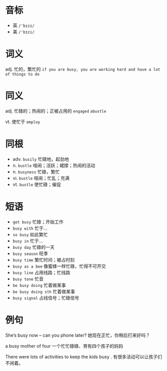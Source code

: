 # 音标

- 英 `/'bɪzɪ/`
- 美 `/'bɪzi/`

# 词义

adj. 忙的，繁忙的
`if you are busy, you are working hard and have a lot of things to do`

# 同义

adj. 忙碌的；热闹的；正被占用的
`engaged` `abustle`

vt. 使忙于
`employ`

# 同根

- adv. `busily` 忙碌地，起劲地
- n. `bustle` 喧闹；活跃；裙撑；热闹的活动
- n. `busyness` 忙碌，繁忙
- vi. `bustle` 喧闹；忙乱；充满
- vt. `bustle` 使忙碌；催促

# 短语

- `get busy` 忙碌；开始工作
- `busy with` 忙于…
- `so busy` 如此繁忙
- `busy in` 忙于…
- `busy day` 忙碌的一天
- `busy season` 旺季
- `busy time` 繁忙时间；被占时刻
- `busy as a bee` 像蜜蜂一样忙碌，忙得不可开交
- `busy line` 占用线路；忙线路
- `busy tone` 忙音
- `be busy doing` 忙着做某事
- `be busy doing sth` 忙着做某事
- `busy signal` 占线信号；忙碌信号

# 例句

She’s busy now – can you phone later?
她现在正忙，你稍后打来好吗？

a busy mother of four
一个忙忙碌碌、育有四个孩子的妈妈

There were lots of activities to keep the kids busy .
有很多活动可以让孩子们不闲着。


